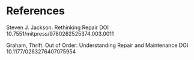# References

Steven J. Jackson. Rethinking Repair
DOI 10.7551/mitpress/9780262525374.003.0011

Graham, Thrift. Out of Order: Understanding Repair and Maintenance
DOI 10.1177/0263276407075954
